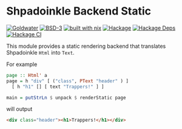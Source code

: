 # Shpadoinkle Backend Static

[![Goldwater](https://gitlab.com/fresheyeball/Shpadoinkle/badges/master/pipeline.svg)](https://gitlab.com/fresheyeball/Shpadoinkle)
[![BSD-3](https://img.shields.io/badge/License-BSD%203--Clause-blue.svg)](https://opensource.org/licenses/BSD-3-Clause)
[![built with nix](https://img.shields.io/badge/built%20with-nix-41439a)](https://builtwithnix.org)
[![Hackage](https://img.shields.io/hackage/v/Shpadoinkle-backend-static.svg)](https://hackage.haskell.org/package/Shpadoinkle-backend-static)
[![Hackage Deps](https://img.shields.io/hackage-deps/v/Shpadoinkle-backend-static.svg)](http://packdeps.haskellers.com/reverse/Shpadoinkle-backend-static)
[![Hackage CI](https://matrix.hackage.haskell.org/api/v2/packages/Shpadoinkle-backend-static/badge)](https://matrix.hackage.haskell.org/#/package/Shpadoinkle-backend-static)

This module provides a static rendering backend that translates Shpadoinkle `Html` into `Text`.

For example

```haskell
page :: Html' a
page = h "div" [ ("class", PText "header" ) ]
  [ h "h1" [] [ text "Trappers!" ] ]

main = putStrLn $ unpack $ renderStatic page
```

will output

```html
<div class="header"><h1>Trappers!</h1></div>
```
